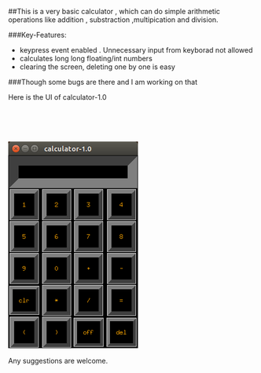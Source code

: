 ##This is a very basic calculator , which can do simple arithmetic operations like addition , substraction ,multipication and division.

###Key-Features:
* keypress event enabled . Unnecessary input from keyborad not allowed
* calculates long long floating/int numbers
* clearing the screen, deleting one by one is easy

###Though some bugs are there and I am working on that

Here is the UI of calculator-1.0
<br/>
<br/>
<br/>
<br/>
<br/>

![Image of calculator-1.0](calculator-1.0.png)

Any suggestions are welcome.






